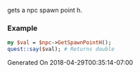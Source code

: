 gets a npc spawn point h.
### Example

```perl
my $val = $npc->GetSpawnPointH();
quest::say($val); # Returns double
```


Generated On 2018-04-29T00:35:14-07:00